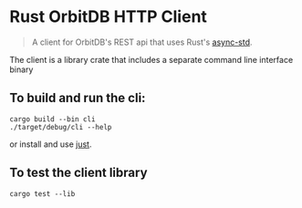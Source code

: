 Rust OrbitDB HTTP Client
========================

> A client for OrbitDB's REST api that uses Rust's [async-std](http://docs.rs/async-std).

The client is a library crate that includes a separate command line interface binary

## To build and run the cli:
```
cargo build --bin cli
./target/debug/cli --help
```
or install and use [just](https://github.com/casey/just).

## To test the client library
```
cargo test --lib
```

